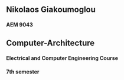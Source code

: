 ## Nikolaos Giakoumoglou

#### AEM 9043

## Computer-Architecture

#### Electrical and Computer Engineering Course
#### 7th semester
